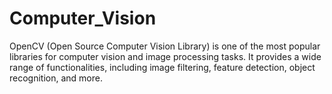 # Computer_Vision
OpenCV (Open Source Computer Vision Library) is one of the most popular libraries for computer vision and image processing tasks. It provides a wide range of functionalities, including image filtering, feature detection, object recognition, and more.

